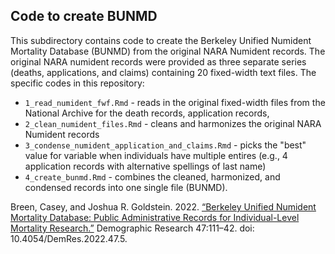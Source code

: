## Code to create BUNMD

This subdirectory contains code to create the Berkeley Unified Numident Mortality Database (BUNMD) from the original NARA Numident records. The original NARA numident records were provided as three separate series (deaths, applications, and claims) containing 20 fixed-width text files. The specific codes in this repository: 

- `1_read_numident_fwf.Rmd` - reads in the original fixed-width files from the National Archive for the death records, application records, 
- `2_clean_numident_files.Rmd` - cleans and harmonizes the original NARA Numident records 
- `3_condense_numident_application_and_claims.Rmd` - picks the "best" value for variable when individuals have multiple entires (e.g., 4 application records with alternative spellings of last name) 
- `4_create_bunmd.Rmd` - combines the cleaned, harmonized, and condensed records into one single file (BUNMD). 


Breen, Casey, and Joshua R. Goldstein. 2022. [“Berkeley Unified Numident Mortality Database: Public Administrative Records for Individual-Level Mortality Research.”](https://www.demographic-research.org/volumes/vol47/5/) Demographic Research 47:111–42. doi: 10.4054/DemRes.2022.47.5.


